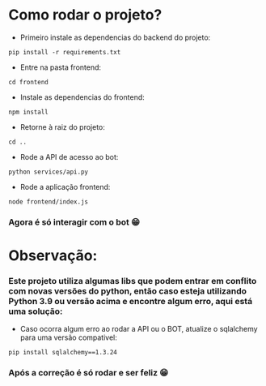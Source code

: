 # Como rodar o projeto?

- Primeiro instale as dependencias do backend do projeto:

```
pip install -r requirements.txt
```
- Entre na pasta frontend:

```
cd frontend
```
- Instale as dependencias do frontend:
```
npm install
```
- Retorne à raiz do projeto:
```
cd ..
```
- Rode a API de acesso ao bot:
```
python services/api.py
```
- Rode a aplicação frontend:
```
node frontend/index.js
```

### Agora é só interagir com o bot 😁

# Observação:

### Este projeto utiliza algumas libs que podem entrar em conflito com novas versões do python, então caso esteja utilizando Python 3.9 ou versão acima e encontre algum erro, aqui está uma solução:

- Caso ocorra algum erro ao rodar a API ou o BOT, atualize o sqlalchemy para uma versão compativel:

```
pip install sqlalchemy==1.3.24
```

### Após a correção é só rodar e ser feliz 😁
